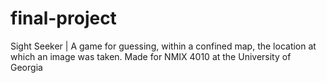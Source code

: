 # final-project
 Sight Seeker | A game for guessing, within a confined map, the location at which an image was taken.
Made for NMIX 4010 at the University of Georgia